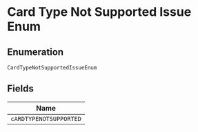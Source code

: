 
# Card Type Not Supported Issue Enum

## Enumeration

`CardTypeNotSupportedIssueEnum`

## Fields

| Name |
|  --- |
| `cARDTYPENOTSUPPORTED` |


